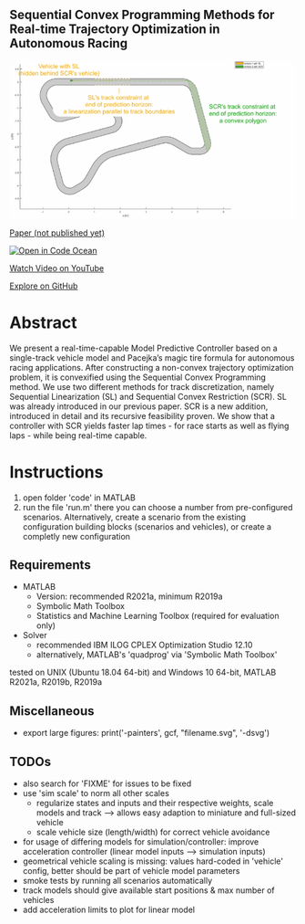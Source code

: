 Sequential Convex Programming Methods for Real-time Trajectory Optimization in Autonomous Racing
---

![GIF showing SCR and SL](https://raw.githubusercontent.com/embedded-software-laboratory/sequential-convex-programming/master/animation_SCR_vs_SL.gif)

[Paper (not published yet)]()

[![Open in Code Ocean](https://codeocean.com/codeocean-assets/badge/open-in-code-ocean.svg)](https://codeocean.com/capsule/2367434/tree)
 
[Watch Video on YouTube](https://youtu.be/21iETsolCNQ)
 
[Explore on GitHub](https://github.com/embedded-software-laboratory/sequential-convex-programming)
 
# Abstract
We present a real-time-capable Model Predictive Controller based on a
single-track vehicle model and Pacejka’s magic tire formula for autonomous
racing applications. After constructing a non-convex trajectory
optimization problem, it is convexified using the Sequential Convex
Programming method. We use two different methods for track discretization,
namely Sequential Linearization (SL) and Sequential Convex Restriction
(SCR). SL was already introduced in our previous paper. SCR is a new
addition, introduced in detail and its recursive feasibility proven.
We show that a controller with SCR yields faster lap times - for race
starts as well as flying laps - while being real-time capable.
 
# Instructions
1. open folder 'code' in MATLAB
2. run the file 'run.m'
    there you can choose a number from pre-configured scenarios.
    Alternatively, create a scenario from the existing configuration
    building blocks (scenarios and vehicles), or create a completly new
    configuration
 
## Requirements
- MATLAB 
    - Version: recommended R2021a, minimum R2019a
    - Symbolic Math Toolbox
    - Statistics and Machine Learning Toolbox (required for evaluation only)
- Solver
    - recommended IBM ILOG CPLEX Optimization Studio 12.10
    - alternatively, MATLAB's 'quadprog' via 'Symbolic Math Toolbox'
 
tested on UNIX (Ubuntu 18.04 64-bit) and Windows 10 64-bit, MATLAB
R2021a, R2019b, R2019a
 
## Miscellaneous
- export large figures:
print('-painters', gcf, "filename.svg", '-dsvg')
 
## TODOs
- also search for 'FIXME' for issues to be fixed
- use 'sim scale' to norm all other scales
    - regularize states and inputs and their respective weights, scale models and track --> allows easy adaption to miniature and full-sized vehicle
    - scale vehicle size (length/width) for correct vehicle avoidance
- for usage of differing models for simulation/controller: improve acceleration controller (linear model inputs --> simulation inputs)
- geometrical vehicle scaling is missing: values hard-coded in 'vehicle' config, better should be part of vehicle model parameters
- smoke tests by running all scenarios automatically
- track models should give available start positions & max number of vehicles
- add acceleration limits to plot for linear model